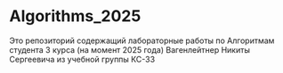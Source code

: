 # Algorithms_2025
Это репозиторий содержащий лабораторные работы по Алгоритмам студента 3 курса (на момент 2025 года) Вагенлейтнер Никиты Сергеевича из учебной группы КС-33 
